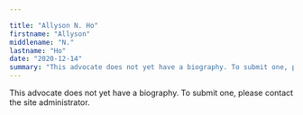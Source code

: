 ```yaml
---

title: "Allyson N. Ho"
firstname: "Allyson"
middlename: "N."
lastname: "Ho"
date: "2020-12-14"
summary: "This advocate does not yet have a biography. To submit one, please contact the site administrator."
---
```

This advocate does not yet have a biography. To submit one, please contact the site administrator.

